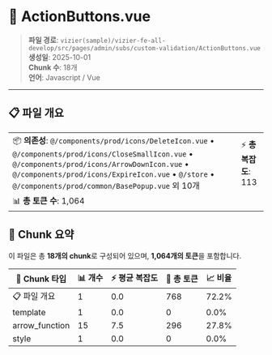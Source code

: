 # 📄 ActionButtons.vue

> **파일 경로**: `vizier(sample)/vizier-fe-all-develop/src/pages/admin/subs/custom-validation/ActionButtons.vue`  
> **생성일**: 2025-10-01  
> **Chunk 수**: 18개  
> **언어**: Javascript / Vue
---





## 📋 파일 개요

| | |
|--|--|
| 📦 **의존성**: `@/components/prod/icons/DeleteIcon.vue` • `@/components/prod/icons/CloseSmallIcon.vue` • `@/components/prod/icons/ArrowDownIcon.vue` • `@/components/prod/icons/ExpireIcon.vue` • `@/store` • `@/components/prod/common/BasePopup.vue` 외 10개 | ⚡ **총 복잡도**: 113 |
| 📊 **총 토큰 수**: 1,064 |  |






## 🧩 Chunk 요약

이 파일은 총 **18개의 chunk**로 구성되어 있으며, **1,064개의 토큰**을 포함합니다.

| 🧩 Chunk 타입 | 📊 개수 | ⚡ 평균 복잡도 | 📝 총 토큰 | 📈 비율 |
|---------------|--------|-------------|----------|--------|
| 📋 파일 개요 | 1 | 0.0 | 768 | 72.2% |
| template | 1 | 0.0 | 0 | 0.0% |
| arrow_function | 15 | 7.5 | 296 | 27.8% |
| style | 1 | 0.0 | 0 | 0.0% |

